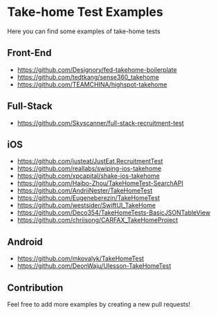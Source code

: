 # Take-home Test Examples
Here you can find some examples of take-home tests

## Front-End
- https://github.com/Designory/fed-takehome-boilerplate
- https://github.com/tedtkang/sense360_takehome
- https://github.com/TEAMCHINA/highspot-takehome

## Full-Stack
- https://github.com/Skyscanner/full-stack-recruitment-test

## iOS
- https://github.com/justeat/JustEat.RecruitmentTest
- https://github.com/reallabs/swiping-ios-takehome
- https://github.com/xpcapital/shake-ios-takehome
- https://github.com/Haibo-Zhou/TakeHomeTest-SearchAPI
- https://github.com/AndriiNester/TakeHomeTest
- https://github.com/Eugeneberezin/TakeHomeTest
- https://github.com/westsider/SwiftUI_TakeHome
- https://github.com/Deco354/TakeHomeTests-BasicJSONTableView
- https://github.com/chriisong/CARFAX_TakeHomeProject

## Android
- https://github.com/mkovalyk/TakeHomeTest
- https://github.com/DeonWaju/Ulesson-TakeHomeTest

## Contribution
Feel free to add more examples by creating a new pull requests!
